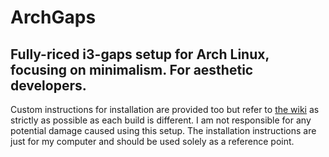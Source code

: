 # ArchGaps
## Fully-riced i3-gaps setup for Arch Linux, focusing on minimalism. For aesthetic developers.

Custom instructions for installation are provided too but refer to [the wiki](https://wiki.archlinux.org/title/Installation_guide) as strictly as possible as each build is different. I am not responsible for any potential damage caused using this setup. The installation instructions are just for my computer and should be used solely as a reference point.

